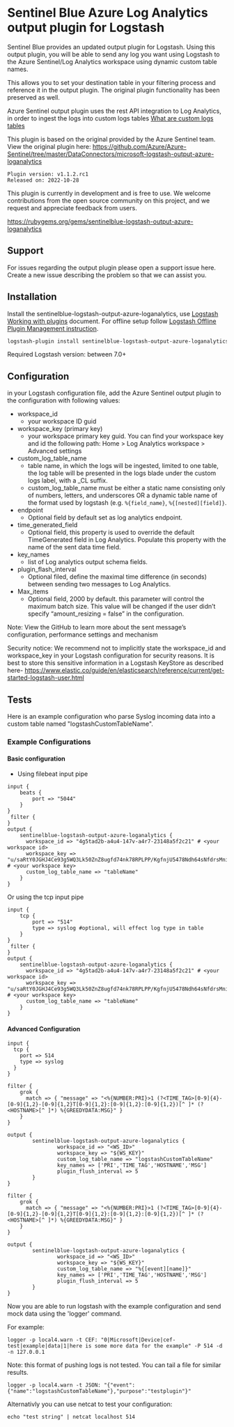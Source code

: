 # Sentinel Blue Azure Log Analytics output plugin for Logstash

Sentinel Blue provides an updated output plugin for Logstash. Using this output plugin, you will be able to send any log you want using Logstash to the Azure Sentinel/Log Analytics workspace using dynamic custom table names.

This allows you to set your destination table in your filtering process and reference it in the output plugin. The original plugin functionality has been preserved as well.

Azure Sentinel output plugin uses the rest API integration to Log Analytics, in order to ingest the logs into custom logs tables [What are custom logs tables](<https://docs.microsoft.com/azure/azure-monitor/platform/data-sources-custom-logs>)

This plugin is based on the original provided by the Azure Sentinel team. View the original plugin here: <https://github.com/Azure/Azure-Sentinel/tree/master/DataConnectors/microsoft-logstash-output-azure-loganalytics>

```text
Plugin version: v1.1.2.rc1
Released on: 2022-10-28
```

This plugin is currently in development and is free to use. We welcome contributions from the open source community on this project, and we request and appreciate feedback from users.

<https://rubygems.org/gems/sentinelblue-logstash-output-azure-loganalytics>

## Support

For issues regarding the output plugin please open a support issue here. Create a new issue describing the problem so that we can assist you.

## Installation

Install the sentinelblue-logstash-output-azure-loganalytics, use [Logstash Working with plugins](<https://www.elastic.co/guide/en/logstash/current/working-with-plugins.html>) document.
For offline setup follow [Logstash Offline Plugin Management instruction](<https://www.elastic.co/guide/en/logstash/current/offline-plugins.html>).

```bash
logstash-plugin install sentinelblue-logstash-output-azure-loganalytics
```

Required Logstash version: between 7.0+

## Configuration

in your Logstash configuration file, add the Azure Sentinel output plugin to the configuration with following values:

- workspace_id
  - your workspace ID guid
- workspace_key (primary key)
  - your workspace primary key guid. You can find your workspace key and id the following path: Home > Log Analytics workspace > Advanced settings
- custom_log_table_name
  - table name, in which the logs will be ingested, limited to one table, the log table will be presented in the logs blade under the custom logs label, with a _CL suffix.
  - custom_log_table_name must be either a static name consisting only of numbers, letters, and underscores OR a dynamic table name of the format used by logstash (e.g. ```%{field_name}```, ```%{[nested][field]}```.
- endpoint
  - Optional field by default set as log analytics endpoint.  
- time_generated_field
  - Optional field, this property is used to override the default TimeGenerated field in Log Analytics. Populate this property with the name of the sent data time field.
- key_names
  - list of Log analytics output schema fields.
- plugin_flash_interval
  - Optional filed, define the maximal time difference (in seconds) between sending two messages to Log Analytics.
- Max_items
  - Optional field, 2000 by default. this parameter will control the maximum batch size. This value will be changed if the user didn’t specify “amount_resizing = false” in the configuration.

Note: View the GitHub to learn more about the sent message’s configuration, performance settings and mechanism

Security notice: We recommend not to implicitly state the workspace_id and workspace_key in your Logstash configuration for security reasons.
                 It is best to store this sensitive information in a Logstash KeyStore as described here- https://www.elastic.co/guide/en/elasticsearch/reference/current/get-started-logstash-user.html

## Tests

Here is an example configuration who parse Syslog incoming data into a custom table named "logstashCustomTableName".

### Example Configurations

#### Basic configuration

- Using filebeat input pipe

```text
input {
    beats {
        port => "5044"
    }
}
 filter {
}
output {
    sentinelblue-logstash-output-azure-loganalytics {
      workspace_id => "4g5tad2b-a4u4-147v-a4r7-23148a5f2c21" # <your workspace id>
      workspace_key => "u/saRtY0JGHJ4Ce93g5WQ3Lk50ZnZ8ugfd74nk78RPLPP/KgfnjU5478Ndh64sNfdrsMni975HJP6lp==" # <your workspace key>
      custom_log_table_name => "tableName"
    }
}
```

Or using the tcp input pipe

```text
input {
    tcp {
        port => "514"
        type => syslog #optional, will effect log type in table
    }
}
 filter {
}
output {
    sentinelblue-logstash-output-azure-loganalytics {
      workspace_id => "4g5tad2b-a4u4-147v-a4r7-23148a5f2c21" # <your workspace id>
      workspace_key => "u/saRtY0JGHJ4Ce93g5WQ3Lk50ZnZ8ugfd74nk78RPLPP/KgfnjU5478Ndh64sNfdrsMni975HJP6lp==" # <your workspace key>
      custom_log_table_name => "tableName"
    }
}
```

#### Advanced Configuration

```text
input {
  tcp {
    port => 514
    type => syslog
  }
}

filter {
    grok {
      match => { "message" => "<%{NUMBER:PRI}>1 (?<TIME_TAG>[0-9]{4}-[0-9]{1,2}-[0-9]{1,2}T[0-9]{1,2}:[0-9]{1,2}:[0-9]{1,2})[^ ]* (?<HOSTNAME>[^ ]*) %{GREEDYDATA:MSG}" }
    }
}

output {
        sentinelblue-logstash-output-azure-loganalytics {
                workspace_id => "<WS_ID>"
                workspace_key => "${WS_KEY}"
                custom_log_table_name => "logstashCustomTableName"
                key_names => ['PRI','TIME_TAG','HOSTNAME','MSG']
                plugin_flush_interval => 5
        }
}
```

```text
filter {
    grok {
      match => { "message" => "<%{NUMBER:PRI}>1 (?<TIME_TAG>[0-9]{4}-[0-9]{1,2}-[0-9]{1,2}T[0-9]{1,2}:[0-9]{1,2}:[0-9]{1,2})[^ ]* (?<HOSTNAME>[^ ]*) %{GREEDYDATA:MSG}" }
    }
}

output {
        sentinelblue-logstash-output-azure-loganalytics {
                workspace_id => "<WS_ID>"
                workspace_key => "${WS_KEY}"
                custom_log_table_name => "%{[event][name]}"
                key_names => ['PRI','TIME_TAG','HOSTNAME','MSG']
                plugin_flush_interval => 5
        }
}
```

Now you are able to run logstash with the example configuration and send mock data using the 'logger' command.

For example:

```text
logger -p local4.warn -t CEF: "0|Microsoft|Device|cef-test|example|data|1|here is some more data for the example" -P 514 -d -n 127.0.0.1
```

Note: this format of pushing logs is not tested. You can tail a file for similar results.

```text
logger -p local4.warn -t JSON: "{"event":{"name":"logstashCustomTableName"},"purpose":"testplugin"}"
```

Alternativly you can use netcat to test your configuration:

```text
echo "test string" | netcat localhost 514
```
